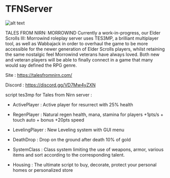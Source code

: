 # TFNServer

 ![alt text](https://talesfromnirn.com/wp-content/uploads/2021/05/Tales-from-Nirn-Logo-White-2-2048x182.png) 


TALES FROM NIRN: MORROWIND
Currently a work-in-progress, our Elder Scrolls III: Morrowind roleplay server uses TES3MP, a brilliant multiplayer tool, as well as Wabbajack in order to overhaul the game to be more accessible for the newer generation of Elder Scrolls players, whilst retaining the same nostalgic feel Morrowind veterans have always loved. Both new and veteran players will be able to finally connect in a game that many would say defined the RPG genre.

Site : https://talesfromnirn.com/

Discord : https://discord.gg/VD7Mw4yZXN

script tes3mp for Tales from Nirn server :

- ActivePlayer : Active player for resurrect with 25% health

- RegenPlayer : Natural regen health, mana, stamina for players +1pts/s + touch auto + bonus +20pts speed

- LevelingPlayer : New Leveling system with GUI menu

- DeathDrop : Drop on the ground after death 10% of gold

- SystemClass : Class system limiting the use of weapons, armor, various items and sort according to the corresponding talent.

- Housing : The ultimate script to buy, decorate, protect your personal homes or personalized store
